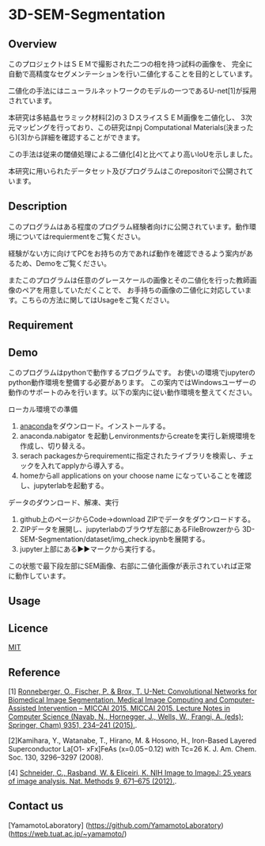 # 3D-SEM-Segmentation

## Overview
このプロジェクトはＳＥＭで撮影された二つの相を持つ試料の画像を、
完全に自動で高精度なセグメンテーションを行い二値化することを目的としています。

二値化の手法にはニューラルネットワークのモデルの一つであるU-net[1]が採用されています。

本研究は多結晶セラミック材料[2]の３ＤスライスＳＥＭ画像を二値化し、
3次元マッピングを行っており、この研究はnpj Computational Materials(決まったら)[3]から詳細を確認することができます。

この手法は従来の閾値処理による二値化[4]と比べてより高いIoUを示しました。

本研究に用いられたデータセット及びプログラムはこのrepositoriで公開されています。




## Description

このプログラムはある程度のプログラム経験者向けに公開されています。動作環境についてはrequiermentをご覧ください。

経験がない方に向けてPCをお持ちの方であれば動作を確認できるよう案内があるため、Demoをご覧ください。

またこのプログラムは任意のグレースケールの画像とその二値化を行った教師画像のペアを用意していただくことで、
お手持ちの画像の二値化に対応しています。こちらの方法に関してはUsageをご覧ください。

## Requirement

## Demo
このプログラムはpythonで動作するプログラムです。
お使いの環境でjupyterのpython動作環境を整備する必要があります。
この案内ではWindowsユーザーの動作のサポートのみを行います。以下の案内に従い動作環境を整えてください。

ローカル環境での準備
1. [anaconda](https://www.anaconda.com/download)をダウンロード。インストールする。
2. anaconda.nabigator を起動しenvironmentsからcreateを実行し新規環境を作成し、切り替える。
3. serach packagesからrequirementに指定されたライブラリを検索し、チェックを入れてapplyから導入する。
4. homeからall applications on your choose name になっていることを確認し、jupyterlabを起動する。

データのダウンロード、解凍、実行
1. github上のページからCode→download ZIPでデータをダウンロードする。
2. ZIPデータを展開し、jupyterlabのブラウザ左部にあるFileBrowzerから
3D-SEM-Segmentation/dataset/img_check.ipynbを展開する。
3. jupyter上部にある▶▶マークから実行する。

この状態で最下段左部にSEM画像、右部に二値化画像が表示されていれば正常に動作しています。
## Usage

## Licence

[MIT](https://github.com/YamamotoLaboratory/3D-SEM-Segmentation/blob/main/LICENSE)

## Reference
[1] [Ronneberger, O., Fischer, P. & Brox, T. U-Net: Convolutional Networks for Biomedical Image
Segmentation. Medical Image Computing and Computer-Assisted Intervention – MICCAI 2015.
MICCAI 2015. Lecture Notes in Computer Science (Navab, N., Hornegger, J., Wells, W., Frangi, A.
(eds); Springer, Cham) 9351, 234–241 (2015).](https://doi.org/10.1007/978-3-319-24574-4_28).

[2]Kamihara, Y., Watanabe, T., Hirano, M. & Hosono, H., Iron-Based Layered Superconductor La[O1-
xFx]FeAs (x=0.05−0.12) with Tc=26 K. J. Am. Chem. Soc. 130, 3296–3297 (2008). 

[4] [Schneider, C., Rasband, W. & Eliceiri, K. NIH Image to ImageJ: 25 years of image analysis. Nat.
Methods 9, 671–675 (2012).](https://doi.org/10.1038/nmeth.2089).

## Contact us
[YamamotoLaboratory]
(https://github.com/YamamotoLaboratory)
(https://web.tuat.ac.jp/~yamamoto/)
